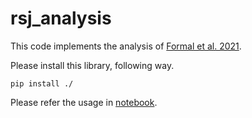 # rsj_analysis
This code implements the analysis of [Formal et al. 2021](https://arxiv.org/abs/2112.05662).

Please install this library, following way. 

```
pip install ./
```

Please refer the usage in [notebook](example/demo_rsj_analysis.ipynb).
